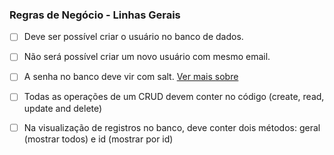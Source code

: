 <h3>Regras de Negócio - Linhas Gerais</h3>

- [ ] Deve ser possível criar o usuário no banco de dados.
- [ ] Não será possível criar um novo usuário com mesmo email.
- [ ] A senha no banco deve vir com salt. <a href="https://pt.stackoverflow.com/questions/185058/o-que-%C3%A9-salt-quando-se-trata-de-criptografia-de-senhas">Ver mais sobre</a>

- [ ] Todas as operações de um CRUD devem conter no código (create, read, update and delete)
- [ ] Na visualização de registros no banco, deve conter dois métodos: geral (mostrar todos) e id (mostrar por id)
